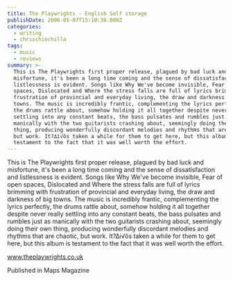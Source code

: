 ```yaml
---
title: The Playwrights - English Self storage
publishDate: 2006-05-07T15:10:36.000Z
categories:
  - writing
  - chrischinchilla
tags:
  - music
  - reviews
summary: >-
  This is The Playwrights first proper release, plagued by bad luck and
  misfortune, it's been a long time coming and the sense of dissatisfaction and
  listlessness is evident. Songs like Why We've become invisible, Fear of open
  spaces, Dislocated and Where the stress falls are full of lyrics brimming with
  frustration of provincial and everyday living, the draw and darkness of big
  towns. The music is incredibly frantic, complementing the lyrics perfectly,
  the drums rattle about, somehow holding it all together despite never really
  settling into any constant beats, the bass pulsates and rumbles just as
  manically with the two guitarists crashing about, seemingly doing their own
  thing, producing wonderfully discordant melodies and rhythms that are chaotic,
  but work. It?∆í√ôs taken a while for them to get here, but this album is
  testament to the fact that it was well worth the effort.
---
```


This is The Playwrights first proper release, plagued by bad luck and misfortune, it's been a long time coming and the sense of dissatisfaction and listlessness is evident. Songs like Why We've become invisible, Fear of open spaces, Dislocated and Where the stress falls are full of lyrics brimming with frustration of provincial and everyday living, the draw and darkness of big towns. The music is incredibly frantic, complementing the lyrics perfectly, the drums rattle about, somehow holding it all together despite never really settling into any constant beats, the bass pulsates and rumbles just as manically with the two guitarists crashing about, seemingly doing their own thing, producing wonderfully discordant melodies and rhythms that are chaotic, but work. It?∆í√ôs taken a while for them to get here, but this album is testament to the fact that it was well worth the effort.

<a href='https://www.theplaywrights.co.uk' target='_blank'>www.theplaywrights.co.uk</a>

Published in Maps Magazine
